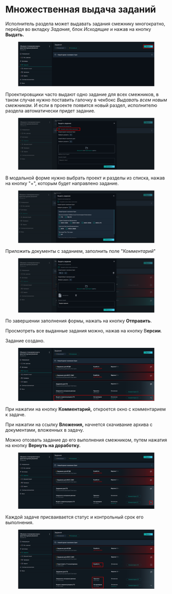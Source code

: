 # Множественная выдача заданий

Исполнитель раздела может выдавать задания смежнику многократно, перейдя во вкладку _Задания_, блок _Исходящие_ и нажав на кнопку **Выдать.**

<figure><img src="../../gitbook/assets/image (182).png" alt=""><figcaption></figcaption></figure>

Проектировщики часто выдают одно задание для всех смежников, в таком случае нужно поставить галочку в чекбокс _Выдавать всем новым смежникам._ И если в проекте появится новый раздел, исполнителю раздела автоматически придет задани&#x435;_._

<figure><img src="../../gitbook/assets/image (181).png" alt=""><figcaption></figcaption></figure>

В модальной форме нужно выбрать проект и разделы из списка, нажав на кнопку "+",  которым будет направлено задание.

<figure><img src="../../gitbook/assets/image (183).png" alt=""><figcaption></figcaption></figure>

Приложить документы с заданием, заполнить поле "_Комментарий_"

<figure><img src="../../gitbook/assets/image (185).png" alt=""><figcaption></figcaption></figure>

По завершении заполнения формы, нажать на кнопку **Отправить**.&#x20;

Просмотреть все выданные задания можно, нажав на кнопку В**ерсии**.

Задание создано.

<figure><img src="../../gitbook/assets/image (186).png" alt=""><figcaption></figcaption></figure>

При нажатии на кнопку **Комментарий,** откроется окно с комментарием к задаче.

При нажатии на ссылку **Вложения,** начнется скачивание архива с документами, вложенных в задачу.

Можно отозвать задание до его выполнения смежником, путем нажатия на кнопку **Вернуть на доработку.**

<figure><img src="../../gitbook/assets/image (187).png" alt=""><figcaption></figcaption></figure>

Каждой задаче присваивается статус и контрольный срок его выполнения.

<figure><img src="../../gitbook/assets/image (188).png" alt=""><figcaption></figcaption></figure>
